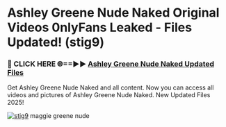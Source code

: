 # Ashley Greene Nude Naked Original Videos 0nlyFans Leaked - Files Updated! (stig9)

<h3>🔴 CLICK HERE 🌐==►► <a href="https://tinyurl.com/52m3yx9h" rel="nofollow">Ashley Greene Nude Naked Updated Files</a></h3>

Get Ashley Greene Nude Naked and all content. Now you can access all videos and pictures of Ashley Greene Nude Naked. New Updated Files 2025!

[![stig9](https://i.imgur.com/TnHtlc8.gif)](https://tinyurl.com/52m3yx9h)
maggie greene nude